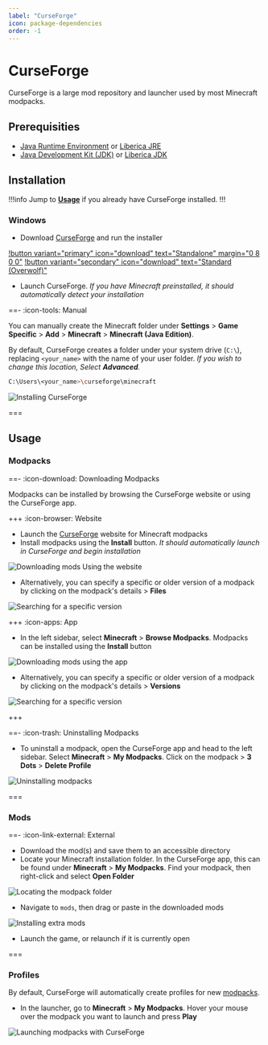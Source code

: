 ```yaml
---
label: "CurseForge"
icon: package-dependencies
order: -1
---
```


# CurseForge

CurseForge is a large mod repository and launcher used by most Minecraft modpacks.

## Prerequisities

- [Java Runtime Environment](https://www.java.com/en/download/) or [Liberica JRE](https://bell-sw.com/pages/downloads/)
- [Java Development Kit (JDK)](https://www.oracle.com/java/technologies/downloads/) or [Liberica JDK](https://bell-sw.com/pages/downloads/)

## Installation

!!!info
Jump to **[Usage](#usage)** if you already have CurseForge installed.
!!!

### Windows

- Download [CurseForge](https://download.curseforge.com/) and run the installer

[!button variant="primary" icon="download" text="Standalone" margin="0 8 0 0"](https://download.overwolf.com/install/Download?Name=CurseForge&ExtensionId=cfiahnpaolfnlgaihhmobmnjdafknjnjdpdabpcm)
[!button variant="secondary" icon="download" text="Standard (Overwolf)"](https://download.overwolf.com/install/Download?&PartnerId=4047)

- Launch CurseForge. *If you have Minecraft preinstalled, it should automatically detect your installation*

==- :icon-tools: Manual

You can manually create the Minecraft folder under **Settings** > **Game Specific** > **Add** > **Minecraft** > **Minecraft (Java Edition)**.

By default, CurseForge creates a folder under your system drive (`C:\`), replacing `<your_name>` with the name of your user folder. *If you wish to change this location, Select **Advanced**.*

```bash
C:\Users\<your_name>\curseforge\minecraft
```

![Installing CurseForge](/static/minecraft/curseforge/windows-installing.gif)

===

## Usage

### Modpacks

==- :icon-download: Downloading Modpacks

Modpacks can be installed by browsing the CurseForge website or using the CurseForge app.

+++ :icon-browser: Website

- Launch the [CurseForge](https://www.curseforge.com/minecraft/modpacks) website for Minecraft modpacks
- Install modpacks using the **Install** button. *It should automatically launch in CurseForge and begin installation*

![Downloading mods Using the website](/static/minecraft/curseforge/windows-downloading.gif)

- Alternatively, you can specify a specific or older version of a modpack by clicking on the modpack's details > **Files**

![Searching for a specific version](/static/minecraft/curseforge/windows-downloading2.gif)

+++ :icon-apps: App

- In the left sidebar, select **Minecraft** > **Browse Modpacks**. Modpacks can be installed using the **Install** button

![Downloading mods using the app](/static/minecraft/curseforge/windows-downloading3.gif)

- Alternatively, you can specify a specific or older version of a modpack by clicking on the modpack's details > **Versions**

![Searching for a specific version](/static/minecraft/curseforge/windows-downloading4.gif)

+++

==- :icon-trash: Uninstalling Modpacks

- To uninstall a modpack, open the CurseForge app and head to the left sidebar. Select **Minecraft** > **My Modpacks**. Click on the modpack > **3 Dots** > **Delete Profile**

![Uninstalling modpacks](/static/minecraft/curseforge/windows-uninstalling.gif)

===

### Mods

==- :icon-link-external: External

- Download the mod(s) and save them to an accessible directory
- Locate your Minecraft installation folder. In the CurseForge app, this can be found under **Minecraft** > **My Modpacks**. Find your modpack, then right-click and select **Open Folder**

![Locating the modpack folder](/static/minecraft/curseforge/windows-extra.gif)

- Navigate to `mods`, then drag or paste in the downloaded mods

![Installing extra mods](/static/minecraft/curseforge/windows-extra2.gif)

- Launch the game, or relaunch if it is currently open

===

### Profiles

By default, CurseForge will automatically create profiles for new [modpacks](#modpacks).

- In the launcher, go to **Minecraft** > **My Modpacks**. Hover your mouse over the modpack you want to launch and press **Play**

![Launching modpacks with CurseForge](/static/minecraft/curseforge/windows-profiles.gif)
